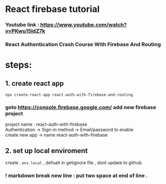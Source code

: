 # React firebase tutorial
### Youtube link : https://www.youtube.com/watch?v=PKwu15ldZ7k <br />
### React Authentication Crash Course With Firebase And Routing

# steps:
## 1. create react app 
`npx create-react-app react-auth-with-firebase-and-routing`
### goto https://console.firebase.google.com/ add new firebase project 
project name : react-auth-with-firebase <br>
Authentication -> Sign-in method -> Email/password to enable <br>
create new app -> name react-auth-with-firebase <br>
## 2. set up local enviroment
create `.env.local` , defualt in getignore file , dont update to github.  
### ! markdown break new line : put two space at end of line .  